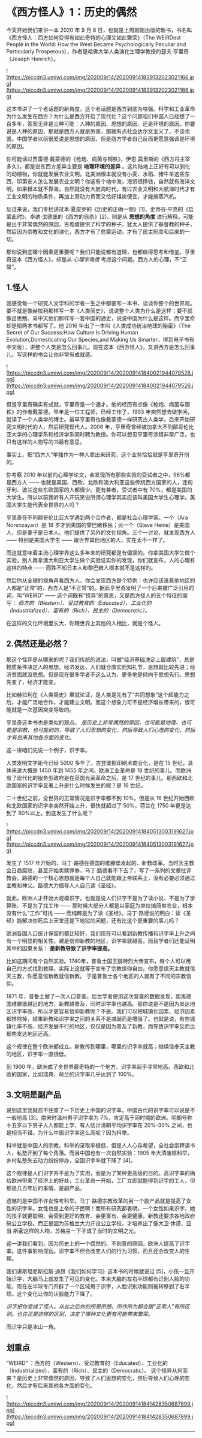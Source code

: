 # 《西方怪人》1：历史的偶然

今天开始我们来讲一本 2020 年 9 月 8 日，也就是上周刚刚出版的新书，书名叫《西方怪人：西方如何变得有如此奇特的心理又如此繁荣》（The WEIRDest People in the World: How the West Became Psychologically Peculiar and Particularly Prosperous），作者是哈佛大学人类演化生理学教授约瑟夫·亨里奇（Joseph Henrich）。

![https://piccdn3.umiwi.com/img/202009/14/202009141839132023021166.jpg](https://piccdn3.umiwi.com/img/202009/14/202009141839132023021166.jpg)

这本书讲了一个老话题的新角度。这个老话题是西方到底为啥强。科学和工业革命为什么发生在西方？为什么是西方开启了现代化？这个问题咱们中国人已经想了一百多年，答案无非是三种可能：人种的原因、思想的原因、还是环境的原因。你要说是人种的原因，那就是西方人就是厉害，那就有点社会达尔文主义了，不谈也罢。中国学者以前很爱说是思想的原因，但是西方学者自己反而更愿意强调是环境的原因。

你可能读过贾雷德·戴蒙德的《枪炮、病菌与钢铁》，伊恩·莫里斯的《西方将主宰多久》，都是说东西方差异主要是 **地理环境的差异** 。这片陆地上正好有可以驯化的动植物，你就能发展农业文明。北美洲根本就没有小麦、水稻、猪牛羊这些东西，印第安人怎么发展农业文明？你这有个地中海，海贸很挣钱，自然就有海洋文明。如果根本就不靠海，自然就没有大航海时代。有过农业文明和大航海时代才有工业文明的物质条件，再加上劳动力贵而又恰好煤炭便宜，才能搞蒸汽机。

反过来说，我们专栏讲过本·夏皮罗的《历史的正确一侧》[1]、史蒂芬·平克的《启蒙此时》、卓纳·戈德堡的《西方的自杀》[2]，则是从 **思想的角度** 进行解释。可能是出于非常偶然的原因，古希腊提供了科学的种子，犹太人提供了基督教的种子，然后因为宗教和文化的演化，西方才有了启蒙运动，才有了民主制度和后来的一切。

那你说到底哪个因素更重要呢？我们只能说都有道理，也都值得思考和借鉴。亨里奇这本《西方怪人》，却是从 *心理学角度* 考虑这个问题。西方人的心理，不“正常”。

## 1.怪人

我感觉每一个研究人文学科的学者一生之中都要写一本书，谈谈你整个的世界观。要不就是像赫拉利那样写一本《人类简史》，说说整个人类为什么是这样；要不就像吕思勉、易中天他们那样写一套中国的通史，说说中国为什么是这样。而亨里奇却是把两本书都写了。他 2016 年出了一本叫《人类成功统治地球的秘密》（The Secret of Our Success:How Culture Is Driving Human Evolution,Domesticating Our Species,and Making Us Smarter，得到电子书有中文版），讲整个人类是怎么回事儿。现在这本《西方怪人》，又讲西方是怎么回事儿。写这样的书会让你非常有成就感。

![https://piccdn3.umiwi.com/img/202009/14/202009141840021944079526.jpg](https://piccdn3.umiwi.com/img/202009/14/202009141840021944079526.jpg)

但是亨里奇确实有成就，亨里奇是一个通才。他的经历有点像《枪炮、病菌与钢铁》的作者戴蒙德。早年是一位工程师，已经工作了，1993 年突然想去做学问，就读了一个人类学的博士。最早亨里奇也像戴蒙德一样研究古人类学，后来开始研究文明时代的人，然后研究现代人。2006 年，亨里奇曾经被加拿大不列颠哥伦比亚大学的心理学系和经济学系同时聘为教授。你可以想见亨里奇涉猎非常广泛，也只有这样的人物写的书最有意思。

事实上，把“西方人”单独作为一种人拿出来研究，这个业务恰恰就是亨里奇开创的。

你考察 2010 年以前的心理学论文，会发现所有那些实验的受试者之中，96%都是西方人 —— 也就是美国、西欧、北欧和澳大利亚这些传统西方国家的人，连匈牙利、波兰这些东欧国家的人都很少。更有甚者，受试者中有 70%，都是美国的大学生。所以以前我听有人开玩笑说所谓心理学其实应该叫美国大学生心理学。美国大学生能代表全世界的人吗？

亨里奇在不列颠哥伦比亚大学遇到两个合作者，都是社会心理学家。一个（Ara Norenzayan）是 18 岁才到美国的黎巴嫩移民；另一个（Steve Heine）是美国人，但是妻子是日本人。他们提供了另外的文化视角。三个一讨论，就发现西方人 —— 特别是美国大学生 —— 跟世界其他地区的人，实在太不一样了。

而这就意味着主流心理学界这么多年来的研究都是有偏误的。你拿美国大学生做个实验，别人再拿澳大利亚大学生做个实验证实你的发现，你们就宣布，人的心理有这样的特点 —— 而殊不知日本人和黎巴嫩人根本就不是这样的。

然后你从全球的视角再看西方人，你会发现西方是个特例：也许应该说其他地区的人都是“正常”的，西方人是“不正常”的。据此亨里奇发明了一个后来被广泛引用的词，叫“WEIRD” —— 这个词既有“怪异”的意思，又是西方怪人的五个特征的缩写： *西方的（Western）、受过教育的（Educated）、工业化的（Industrialized）、富有的（Rich）、民主的（Democratic）。*

在这样的文化环境里长大，你跟世界上其他的人相比，就是个怪人。

## 2.偶然还是必然？

那这个怪异是从哪来的呢？我们传统的说法，叫做“经济基础决定上层建筑”，总是物质条件决定人的思想。经济发达，人们就仓廪实而知礼节，思想就比较先进；经济贫困就没思想。但是现在很多学者不这么认为，更多地是倾向于思想先行。思想先变了，经济才能变。

比如赫拉利在《人类简史》里就论证，是人类是先有了“共同想象”这个超能力之后，才能广泛地合作，才能建立文明。而这个想象力可不是经济增长带来的，很可能就是一次基因突变导致的。

亨里奇这本书也是类似的观点。 *是历史上非常偶然的原因，也可能是地理、也可能是宗教、也可能别的，导致了人们思想的变化，然后导致人们心理的变化，然后才有后来其他各方面的变化。*

这一讲咱们先说一个例子，识字率。

人类发明文字距今已经 5000 多年了。古登堡把印刷术商业化，是在 15 世纪，具体来说大概是 1450 年到 1455 年之间。欧洲工业革命是 18 世纪的事儿。而欧洲有了现代化的服务型政府是在英国光荣革命之后，是 17 世纪的事儿。那西欧和北欧国家的识字率显著上升是什么时候发生的呢？是 16 世纪。

二十世纪之前，全世界的正常情况是识字率都不到 10%。但是从 16 世纪开始西欧和北欧国家的识字率突然开始上升，很快就超过了 50%，荷兰在 1750 年更是达到了 80%以上。到底发生了什么呢？

![https://piccdn3.umiwi.com/img/202009/14/202009141840513003191627.jpg](https://piccdn3.umiwi.com/img/202009/14/202009141840513003191627.jpg)

发生了 1517 年开始的、马丁·路德在德国的维滕堡发起的、新教改革。当时天主教会日趋腐败，甚至开始卖赎罪券，马丁·路德看不下去了，写了一系列的文章批评教会。路德的一个核心思想就是每个人自己就能跟上帝联系上，没有必要必须通过主教和神父。路德大力倡导人人自己读《圣经》。

就此，欧洲人才开始大规模识字。也就是说人们识字不是为了读小说、不是为了学算账、不是为了找工作 —— 那时候大部分人都是以家庭为单位搞简单农业，根本没有什么“工作”可找 —— 而纯粹是为了读《圣经》。马丁·路德说的明白：读《圣经》能解决你死后上天堂还是下地狱的问题，还有比这个更重要的事儿吗？

欧洲各国人口统计保留的都比较好，我们现在可以看到新教传播和识字率上升之间有一个明显的相关性。越是信仰新教的地区，识字率就越高。而且学者们还能证明其中的因果关系： **是新教导致了识字率提高。**

比如这期间有个自然实验。1740年，普鲁士国王腓特烈大帝宣布，每个人可以用自己的方式找到救赎，实际上这就等于宣布了宗教信仰自由。你愿意信天主教就信天主教，你愿意信新教就信新教。 于是普鲁士各个地区的人就有了不同的宗教信仰。

1871 年，普鲁士做了一次人口普查。后世学者使用这次普查的数据发现，距离德国维滕堡越近的地方，新教越普及，同时识字率也越高。那你说是不是因为发达地区识字率高，所以才更容易信仰新教呢？不是。我们可以把城镇化因素、经济因素都排除掉，结果新教和识字率之间的关系不是减弱而是增强了。也就是说，有些城镇化率不高、经济发展不行的地区，仅仅是因为普及了新教，而导致识字率反而比那些发达地区还高。

这个规律在整个欧洲都成立。新教传到哪里，哪里的识字率就高；继续信奉天主教的地区，识字率一直很低。

到 1900 年，欧洲成了全世界最奇特的一个地方，识字率超乎寻常地高。西欧和北欧的国家，比如瑞典、荷兰的识字率几乎达到了 100%。

## 3.文明是副产品

说到这里我就忍不住查了一下历史上中国的识字率。中国古代的识字率可以说是不一般地高 [3]。南宋时温州男子识字率为 7%，肯定高于同时期的欧洲。明朝号称十五岁以下男子人人都能上学，有人估计清朝平均识字率在 20%-30% 之间，也是相当不错。为什么中国识字率这么高呢？因为科举。

科举就是中国人的宗教。科举的录取率极低，但是人人心存希望，全社会崇拜读书人，私塾开到了每个角落。而且中国也有一次自然实验：1905 年大清废除科举，乡村私塾失去动力纷纷停办，全国识字率就下降了 [4]。

这个规律是人们识字并不是为了实用，而是为了某种更高级的目的。高识字率的确给欧洲带来了经济上的好处，工业革命一开始，工厂立即就能得到识字的工人，但那是几百年后的事情，是副产品。

遗憾的是中国不许女性考科举。马丁·路德宗教改革的另一个副产品就是提高了女性的识字率。女性也是上帝的子民啊！而所有研究都表明，一个女性如果识字，她的孩子就更聪明、会受到更好的教育、会更富有，会更健康。新教还要求各地政府搞公立学校。而正是因为苏格兰大力开设公立学校，才培养出了像大卫·休谟、亚当·斯密这样的人物，苏格兰一下子成了当时的文明之光。

这一讲我们看到，因为历史上的一个偶然的、不刻意的原因，欧洲人提高了识字率。这件事影响深远。识字率不但会改变人们的行为习惯，而且还会改变人的生理。

我们讲斯坦尼斯拉斯·迪昂《我们如何学习》这本书的时候就说过 [5]，小孩一旦开始识字，大脑马上就发生了可见的变化。本来大脑的左右半球都有识别人脸的功能，现在左半球专门开辟了一个区域用于识字，人脸识别功能则被转移到了右半球。这个变化让你的认脸能力下降了。

 *识字把你变成了怪人。从此之后你的所思所想、所作所为都会跟“正常人”有所区别。也许正是这样的区别，决定了哪种文化更有可能带来繁荣。*

而识字只是冰山一角。

## 划重点

“WEIRD” ：西方的（Western）、受过教育的（Educated）、工业化的（Industrialized）、富有的（Rich）、民主的（Democratic）。
这个怪异从何而来？是历史上非常偶然的原因，导致了人们思想的变化，然后导致人们心理的变化，然后才有后来其他各方面的变化。

![https://piccdn3.umiwi.com/img/202009/14/202009141841428350687899.jpg](https://piccdn3.umiwi.com/img/202009/14/202009141841428350687899.jpg)

---
